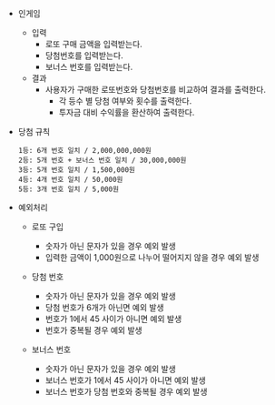 - 인게임
    - 입력
        - 로또 구매 금액을 입력받는다.
        - 당첨번호를 입력받는다.
        - 보너스 번호를 입력받는다.
    - 결과
        - 사용자가 구매한 로또번호와 당첨번호를 비교하여 결과를 출력한다.
            - 각 등수 별 당첨 여부와 횟수를 출력한다.
            - 투자금 대비 수익률을 환산하여 출력한다.
- 당첨 규칙

      1등: 6개 번호 일치 / 2,000,000,000원
      2등: 5개 번호 + 보너스 번호 일치 / 30,000,000원
      3등: 5개 번호 일치 / 1,500,000원
      4등: 4개 번호 일치 / 50,000원
      5등: 3개 번호 일치 / 5,000원

- 예외처리
    - 로또 구입
        - 숫자가 아닌 문자가 있을 경우 예외 발생
        - 입력한 금액이 1,000원으로 나누어 떨어지지 않을 경우 예외 발생

    - 당첨 번호
        - 숫자가 아닌 문자가 있을 경우 예외 발생
        - 당첨 번호가 6개가 아닌면 예외 발생
        - 번호가 1에서 45 사이가 아니면 예외 발생
        - 번호가 중복될 경우 예외 발생

    - 보너스 번호
        - 숫자가 아닌 문자가 있을 경우 예외 발생
        - 보너스 번호가 1에서 45 사이가 아니면 예외 발생
        - 보너스 번호가 당첨 번호와 중복될 경우 예외 발생